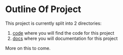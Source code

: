 # Outline Of Project

This project is currently split into 2 directories:
1. [code](../code) where you will find the code for this project
2. [docs](../docs) where you will documentation for this project

More on this to come.
